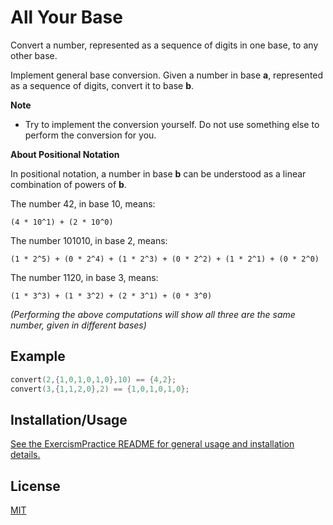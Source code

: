 # All Your Base

Convert a number, represented as a sequence of digits in one base, to any other base.

Implement general base conversion. Given a number in base **a**, represented as a sequence of digits, convert it to base **b**.

**Note**
* Try to implement the conversion yourself. Do not use something else to perform the conversion for you.

**About Positional Notation**

In positional notation, a number in base **b** can be understood as a linear combination of powers of **b**.

The number 42, in base 10, means:

    (4 * 10^1) + (2 * 10^0)

The number 101010, in base 2, means:

    (1 * 2^5) + (0 * 2^4) + (1 * 2^3) + (0 * 2^2) + (1 * 2^1) + (0 * 2^0)

The number 1120, in base 3, means:

    (1 * 3^3) + (1 * 3^2) + (2 * 3^1) + (0 * 3^0)

*(Performing the above computations will show all three are the same number, given in different bases)*

## Example

```cpp
convert(2,{1,0,1,0,1,0},10) == {4,2};
convert(3,{1,1,2,0},2) == {1,0,1,0,1,0};
```

## Installation/Usage

[See the ExercismPractice README for general usage and installation details.](https://github.com/Lignite17/ExercismPractice/blob/main/README.md)

## License
[MIT](https://choosealicense.com/licenses/mit/)
